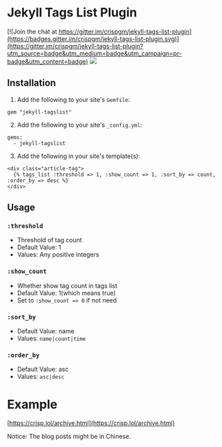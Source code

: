 # Jekyll Tags List Plugin

[![Join the chat at https://gitter.im/crispgm/jekyll-tags-list-plugin](https://badges.gitter.im/crispgm/jekyll-tags-list-plugin.svg)](https://gitter.im/crispgm/jekyll-tags-list-plugin?utm_source=badge&utm_medium=badge&utm_campaign=pr-badge&utm_content=badge)
![](https://img.shields.io/badge/license-MIT-blue.svg)

## Installation

1. Add the following to your site's ```Gemfile```:

```
gem "jekyll-tagslist"
```

2. Add the following to your site's ```_config.yml```:

```
gems:
  - jekyll-tagslist
```

3. Add the following in your site's template(s):

```
<div class="article-tag">
  {% tags_list :threshold => 1, :show_count => 1, :sort_by => count, :order_by => desc %}
</div>
```

## Usage

### ```:threshold```
* Threshold of tag count
* Default Value: 1
* Values: Any positive integers

### ```:show_count```
* Whether show tag count in tags list
* Default Value: 1(which means true)
* Set to ```:show_count => 0``` if not need

### ```:sort_by```
* Default Value: name
* Values: ```name|count|time```

### ```:order_by```
* Default Value: asc
* Values: ```asc|desc```

# Example

[https://crisp.lol/archive.html](https://crisp.lol/archive.html)

Notice: The blog posts might be in Chinese.
